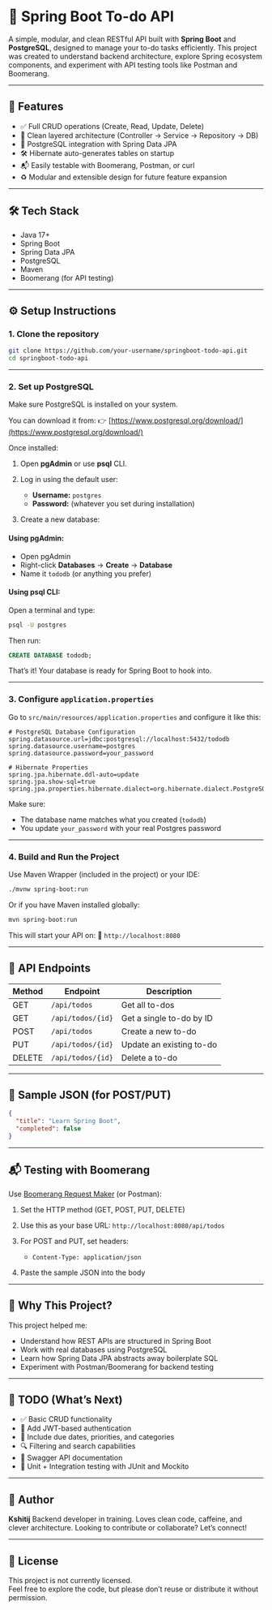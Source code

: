 # 📝 Spring Boot To-do API

A simple, modular, and clean RESTful API built with **Spring Boot** and **PostgreSQL**, designed to manage your to-do tasks efficiently. This project was created to understand backend architecture, explore Spring ecosystem components, and experiment with API testing tools like Postman and Boomerang.

---

## 🚀 Features

- ✅ Full CRUD operations (Create, Read, Update, Delete)
- 🧱 Clean layered architecture (Controller → Service → Repository → DB)
- 🔌 PostgreSQL integration with Spring Data JPA
- 🛠️ Hibernate auto-generates tables on startup
- 📬 Easily testable with Boomerang, Postman, or curl
- ♻️ Modular and extensible design for future feature expansion

---

## 🛠️ Tech Stack

- Java 17+
- Spring Boot
- Spring Data JPA
- PostgreSQL
- Maven
- Boomerang (for API testing)

---

## ⚙️ Setup Instructions

### 1. Clone the repository

```bash
git clone https://github.com/your-username/springboot-todo-api.git
cd springboot-todo-api
```

---

### 2. Set up PostgreSQL

Make sure PostgreSQL is installed on your system.

You can download it from:
👉 [https://www.postgresql.org/download/](https://www.postgresql.org/download/)

Once installed:

1. Open **pgAdmin** or use **psql** CLI.

2. Log in using the default user:

   * **Username:** `postgres`
   * **Password:** (whatever you set during installation)

3. Create a new database:

#### Using pgAdmin:

* Open pgAdmin
* Right-click **Databases** → **Create** → **Database**
* Name it `tododb` (or anything you prefer)

#### Using psql CLI:

Open a terminal and type:

```bash
psql -U postgres
```

Then run:

```sql
CREATE DATABASE tododb;
```

That’s it! Your database is ready for Spring Boot to hook into.

---

### 3. Configure `application.properties`

Go to `src/main/resources/application.properties` and configure it like this:

```properties
# PostgreSQL Database Configuration
spring.datasource.url=jdbc:postgresql://localhost:5432/tododb
spring.datasource.username=postgres
spring.datasource.password=your_password

# Hibernate Properties
spring.jpa.hibernate.ddl-auto=update
spring.jpa.show-sql=true
spring.jpa.properties.hibernate.dialect=org.hibernate.dialect.PostgreSQLDialect
```

Make sure:

* The database name matches what you created (`tododb`)
* You update `your_password` with your real Postgres password

---

### 4. Build and Run the Project

Use Maven Wrapper (included in the project) or your IDE:

```bash
./mvnw spring-boot:run
```

Or if you have Maven installed globally:

```bash
mvn spring-boot:run
```

This will start your API on:
📍 `http://localhost:8080`

---

## 🔗 API Endpoints

| Method | Endpoint          | Description              |
| ------ | ----------------- | ------------------------ |
| GET    | `/api/todos`      | Get all to-dos           |
| GET    | `/api/todos/{id}` | Get a single to-do by ID |
| POST   | `/api/todos`      | Create a new to-do       |
| PUT    | `/api/todos/{id}` | Update an existing to-do |
| DELETE | `/api/todos/{id}` | Delete a to-do           |

---

## 🧪 Sample JSON (for POST/PUT)

```json
{
  "title": "Learn Spring Boot",
  "completed": false
}
```

---

## 📬 Testing with Boomerang

Use [Boomerang Request Maker](https://chrome.google.com/webstore/detail/boomerang-request-maker/) (or Postman):

1. Set the HTTP method (GET, POST, PUT, DELETE)
2. Use this as your base URL:
   `http://localhost:8080/api/todos`
3. For POST and PUT, set headers:

   * `Content-Type: application/json`
4. Paste the sample JSON into the body

---

## 🧠 Why This Project?

This project helped me:

* Understand how REST APIs are structured in Spring Boot
* Work with real databases using PostgreSQL
* Learn how Spring Data JPA abstracts away boilerplate SQL
* Experiment with Postman/Boomerang for backend testing

---

## 📌 TODO (What’s Next)

* ✅ Basic CRUD functionality
* 🔐 Add JWT-based authentication
* 📅 Include due dates, priorities, and categories
* 🔍 Filtering and search capabilities
* 📜 Swagger API documentation
* 🧪 Unit + Integration testing with JUnit and Mockito

---

## 👤 Author

**Kshitij**
Backend developer in training. Loves clean code, caffeine, and clever architecture.
Looking to contribute or collaborate? Let’s connect!

---

## 📃 License

This project is not currently licensed.  
Feel free to explore the code, but please don’t reuse or distribute it without permission.

```
